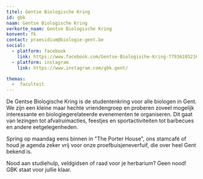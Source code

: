 ```yaml
---
titel: Gentse Biologische Kring
id: gbk
naam: Gentse Biologische Kring
verkorte_naam: Gentse Biologische Kring
konvent: fk
contact: praesidium@biologie-gent.be
social:
  - platform: facebook
    link: https://www.facebook.com/Gentse-Biologische-Kring-779361052161169
  - platform: instagram
    link: https://www.instagram.com/gbk.gent/

themas:
  -  faculteit
---
```


De Gentse Biologische Kring is de studentenkring voor alle biologen in Gent. We zijn een kleine maar hechte vriendengroep en proberen zoveel mogelijk interessante  en biologiegerelateerde evenementen te organiseren. Dit gaat van lezingen tot afvalruimacties, feestjes en sportactiviteiten tot barbecues en andere eetgelegenheden.

Spring op maandag eens binnen in "The Porter House", ons stamcafé of houd je agenda zeker vrij voor onze proefbuisjeneverfuif, die over heel Gent bekend is.

Nood aan studiehulp, veldgidsen of raad voor je herbarium? Geen nood! GBK staat voor jullie klaar.

